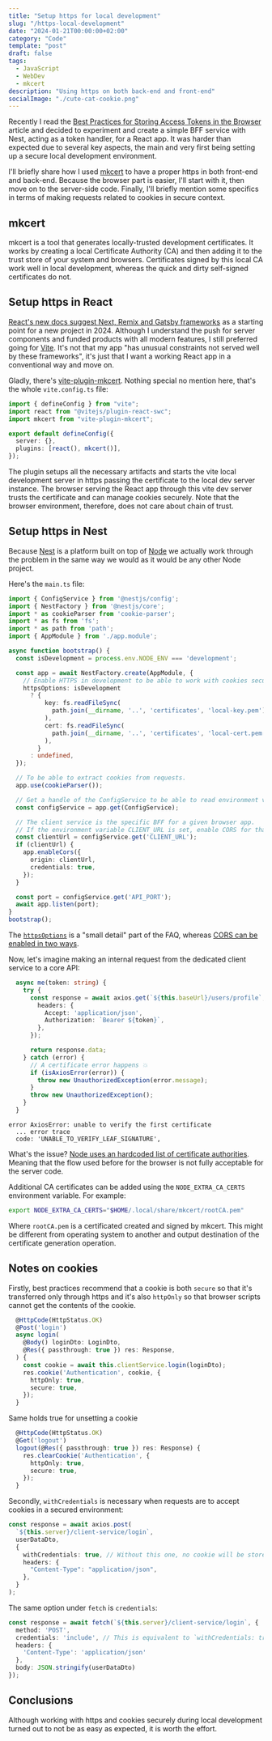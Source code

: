 ```yaml
---
title: "Setup https for local development"
slug: "/https-local-development"
date: "2024-01-21T00:00:00+02:00"
category: "Code"
template: "post"
draft: false
tags:
  - JavaScript
  - WebDev
  - mkcert
description: "Using https on both back-end and front-end"
socialImage: "./cute-cat-cookie.png"
---
```


Recently I read the [Best Practices for Storing Access Tokens in the Browser](https://thenewstack.io/best-practices-for-storing-access-tokens-in-the-browser/) article and decided to experiment and create a simple BFF service with Nest, acting as a token handler, for a React app. It was harder than expected due to several key aspects, the main and very first being setting up a secure local development environment.

I'll briefly share how I used [mkcert](https://github.com/FiloSottile/mkcert) to have a proper https in both front-end and back-end. Because the browser part is easier, I'll start with it, then move on to the server-side code. Finally, I'll briefly mention some specifics in terms of making requests related to cookies in secure context.

## mkcert

mkcert is a tool that generates locally-trusted development certificates. It works by creating a local Certificate Authority (CA) and then adding it to the trust store of your system and browsers. Certificates signed by this local CA work well in local development, whereas the quick and dirty self-signed certificates do not.

## Setup https in React

[React's new docs suggest Next, Remix and Gatsby frameworks](https://react.dev/learn/start-a-new-react-project) as a starting point for a new project in 2024. Although I understand the push for server components and funded products with all modern features, I still preferred going for [Vite](https://vitejs.dev/). It's not that my app "has unusual constraints not served well by these frameworks", it's just that I want a working React app in a conventional way and move on.

Gladly, there's [vite-plugin-mkcert](https://www.npmjs.com/package/vite-plugin-mkcert). Nothing special no mention here, that's the whole `vite.config.ts` file:

```typescript
import { defineConfig } from "vite";
import react from "@vitejs/plugin-react-swc";
import mkcert from "vite-plugin-mkcert";

export default defineConfig({
  server: {},
  plugins: [react(), mkcert()],
});
```

The plugin setups all the necessary artifacts and starts the vite local development server in https passing the certificate to the local dev server instance. The browser serving the React app through this vite dev server trusts the certificate and can manage cookies securely. Note that the browser environment, therefore, does not care about chain of trust.

## Setup https in Nest

Because [Nest](https://nestjs.com/) is a platform built on top of [Node](https://nodejs.org/en) we actually work through the problem in the same way we would as it would be any other Node project.

Here's the `main.ts` file:

```typescript
import { ConfigService } from '@nestjs/config';
import { NestFactory } from '@nestjs/core';
import * as cookieParser from 'cookie-parser';
import * as fs from 'fs';
import * as path from 'path';
import { AppModule } from './app.module';

async function bootstrap() {
  const isDevelopment = process.env.NODE_ENV === 'development';

  const app = await NestFactory.create(AppModule, {
    // Enable HTTPS in development to be able to work with cookies securetly locally.
    httpsOptions: isDevelopment
      ? {
          key: fs.readFileSync(
            path.join(__dirname, '..', 'certificates', 'local-key.pem'),
          ),
          cert: fs.readFileSync(
            path.join(__dirname, '..', 'certificates', 'local-cert.pem'),
          ),
        }
      : undefined,
  });

  // To be able to extract cookies from requests.
  app.use(cookieParser());

  // Get a handle of the ConfigService to be able to read environment variables.
  const configService = app.get(ConfigService);

  // The client service is the specific BFF for a given browser app. 
  // If the environment variable CLIENT_URL is set, enable CORS for that URL, this means that the client can make requests to the API and receive secured cookies.
  const clientUrl = configService.get('CLIENT_URL');
  if (clientUrl) {
    app.enableCors({
      origin: clientUrl,
      credentials: true,
    });
  }

  const port = configService.get('API_PORT');
  await app.listen(port);
}
bootstrap();
```

The [`httpsOptions`](https://docs.nestjs.com/faq/multiple-servers) is a "small detail" part of the FAQ, whereas [CORS can be enabled in two ways](https://docs.nestjs.com/security/cors).

Now, let's imagine making an internal request from the dedicated client service to a core API:

```typescript
  async me(token: string) {
    try {
      const response = await axios.get(`${this.baseUrl}/users/profile`, {
        headers: {
          Accept: 'application/json',
          Authorization: `Bearer ${token}`,
        },
      });

      return response.data;
    } catch (error) {
      // A certificate error happens 💥
      if (isAxiosError(error)) {
        throw new UnauthorizedException(error.message);
      }
      throw new UnauthorizedException();
    }
  }
```

```
error AxiosError: unable to verify the first certificate
  ... error trace
  code: 'UNABLE_TO_VERIFY_LEAF_SIGNATURE',
```

What's the issue? [Node uses an hardcoded list of certificate authorities](https://github.com/nodejs/node/issues/4175). Meaning that the flow used before for the browser is not fully acceptable for the server code.

Additional CA certificates can be added using the `NODE_EXTRA_CA_CERTS` environment variable. For example:

```bash
export NODE_EXTRA_CA_CERTS="$HOME/.local/share/mkcert/rootCA.pem"
```

Where `rootCA.pem` is a certificated created and signed by mkcert. This might be different from operating system to another and output destination of the certificate generation operation.

## Notes on cookies

Firstly, best practices recommend that a cookie is both `secure` so that it's transferred only through https and it's also `httpOnly` so that browser scripts cannot get the contents of the cookie.

```typescript
  @HttpCode(HttpStatus.OK)
  @Post('login')
  async login(
    @Body() loginDto: LoginDto,
    @Res({ passthrough: true }) res: Response,
  ) {
    const cookie = await this.clientService.login(loginDto);
    res.cookie('Authentication', cookie, {
      httpOnly: true,
      secure: true,
    });
  }
```

Same holds true for unsetting a cookie

```typescript
  @HttpCode(HttpStatus.OK)
  @Get('logout')
  logout(@Res({ passthrough: true }) res: Response) {
    res.clearCookie('Authentication', {
      httpOnly: true,
      secure: true,
    });
  }
```

Secondly, `withCredentials` is necessary when requests are to accept cookies in a secured environment:

```typescript
const response = await axios.post(
  `${this.server}/client-service/login`,
  userDataDto,
  {
    withCredentials: true, // Without this one, no cookie will be stored after request finishes, even when it's `httpOnly` and `secure`
    headers: {
      "Content-Type": "application/json",
    },
  }
);
```

The same option under `fetch` is `credentials`:

```typescript
const response = await fetch(`${this.server}/client-service/login`, {
  method: 'POST',
  credentials: 'include', // This is equivalent to `withCredentials: true` in axios
  headers: {
    'Content-Type': 'application/json'
  },
  body: JSON.stringify(userDataDto)
});
```

## Conclusions

Although working with https and cookies securely during local development turned out to not be as easy as expected, it is worth the effort.
